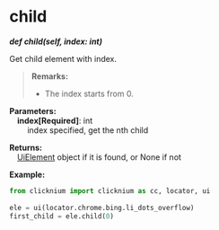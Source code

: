 # child
***def child(self, index: int)***  

Get child element with index.

> **Remarks:**
>- The index starts from 0.

**Parameters:**    
    &emsp;**index[Required]**: int  
        &emsp;&emsp; index specified, get the nth child

**Returns:**  
    &emsp;[UiElement](./doc/api/python/uielement/uielement.md) object if it is found, or None if not

**Example:**

```python
from clicknium import clicknium as cc, locator, ui
    
ele = ui(locator.chrome.bing.li_dots_overflow)
first_child = ele.child(0)
```